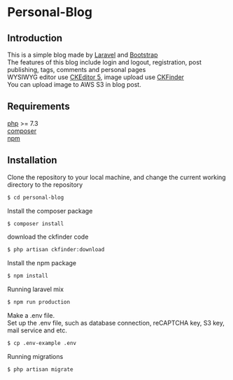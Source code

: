 # Personal-Blog

## Introduction

This is a simple blog made by [Laravel](https://laravel.com/) and [Bootstrap](https://getbootstrap.com/)  
The features of this blog include login and logout, registration, post publishing, tags, comments and personal pages  
WYSIWYG editor use [CKEditor 5](https://ckeditor.com/), image upload use [CKFinder](https://ckeditor.com/ckfinder/)  
You can upload image to AWS S3 in blog post.

## Requirements

[php](https://www.php.net/) >= 7.3  
[composer](https://getcomposer.org/)  
[npm](https://www.npmjs.com/)

## Installation

Clone the repository to your local machine, and change the current working directory to the repository

```sh
$ cd personal-blog
```

Install the composer package

```sh
$ composer install
```

download the ckfinder code

```sh
$ php artisan ckfinder:download
```

Install the npm package

```sh
$ npm install
```

Running laravel mix

```sh
$ npm run production
```

Make a .env file.  
Set up the .env file, such as database connection, reCAPTCHA key, S3 key, mail service and etc.

```sh
$ cp .env-example .env
```

Running migrations

```sh
$ php artisan migrate
```
